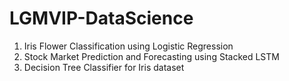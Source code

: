 # LGMVIP-DataScience

1. Iris Flower Classification using Logistic Regression
2. Stock Market Prediction and Forecasting using Stacked LSTM
3. Decision Tree Classifier for Iris dataset
